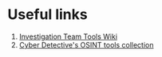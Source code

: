# Useful links

1. [Investigation Team Tools Wiki](https://github.com/1712n/inca-investigations/blob/main/tools-and-resources.md)
2. [Cyber Detective's OSINT tools collection](https://cipher387.github.io/osint_stuff_tool_collection/#steam)